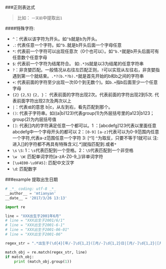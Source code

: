 ###正则表达式
>比如： `一天前`中提取出`1`

####特殊字符: 
- `^`：代表以该字符为开头。如`^b`就是b为开头。
- `.`: 代表任意一个字符。如`^b.`就是b开头后面一个字母任意
- `*`: 代表前一个字符可以出现任意次（0个也可以）。如`^b.*`就是b开头后面可有任意数个任意字母
- `$`: 代表前一个字符为结尾符合。 如:`.*3$`就是以3为结尾的任意字符串
- `?`：非贪婪匹配。一般情况从右往左匹配正则，`?`可以实现从左往右，非贪婪指遇到第一个就结束。`.*?(b.*?b).*`就是首先开始的b和b之间的字符串
- `+`: 代表前面的字符至少出现一次(0个到无数个)。如`b.+`指b后面至少一个任意字母
- `{2}` `{2,5}` `{2, }`： 代表前面的字符出现2次。代表前面的字符出现2到5次. 代表前面字符出现2次及两次以上
- `|`：代表`或`的意思 b|c，从左到右，看先匹配到那个。
- `()`: 代表子字符串。如((a|b)123)代表group(1)为外层括号里的a123|b123；group(2)为内层括号值
- `[]`: 代表[]内的字符满足任意一个都可以。1 ：[abcdefg]123代表以里面任意abcdefg中一个字母开头的都可以
2：`[0-9]` `[a-z]`代表可以为0-9范围内任意一个字符,代表a-z范围任意一个字符 3: [^1] `^`为取反，只要不等于1就可以
注: 进入[]的字符都不再具有特殊含义[.*]就指匹配到.或者`*`
- `\s` `\S`: 1：`\s`代表匹配到一个空格。2：`\S`代表匹配到一个非空格
- `\w ` `\W`: 匹配单词字符[a-zA-Z0-9_]/非单词字符
- `[\u4E00-\u9FA5]`: 匹配中文汉字
- `\d`: 匹配数字 

###example 提取出生日期
```python
# _*_ coding: utf-8 _*_
__author__ = 'mtianyan'
__date__ = '2017/3/26 13:13'

import re

line = "XXX出生于2001年6月"
# line = "XXX出生于2001/6/1"
# line = "XXX出生于2001-6-1"
# line = "XXX出生于2001-06-01"
# line = "XXX出生于2001-06"

regex_str = ".*出生于(\d{4}[年/-]\d{1,2}([月/-]\d{1,2}日|[月/-]\d{1,2}|[月/-]$|$))"

match_obj = re.match(regex_str, line)
if match_obj:
    print (match_obj.group(1))
```
